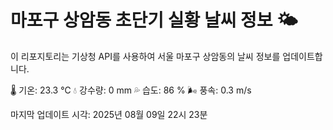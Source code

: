 
# 마포구 상암동 초단기 실황 날씨 정보 🌤️

이 리포지토리는 기상청 API를 사용하여 서울 마포구 상암동의 날씨 정보를 업데이트합니다. 

🌡️ 기온: 23.3 ℃
💧 강수량: 0 mm
💦 습도: 86 %
🌬️ 풍속: 0.3 m/s

마지막 업데이트 시각: 2025년 08월 09일 22시 23분    
